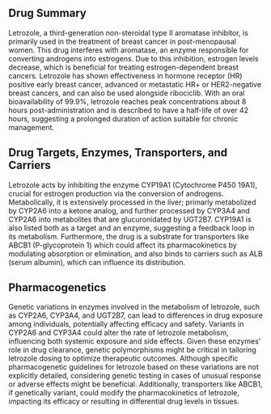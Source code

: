 ## Drug Summary
Letrozole, a third-generation non-steroidal type II aromatase inhibitor, is primarily used in the treatment of breast cancer in post-menopausal women. This drug interferes with aromatase, an enzyme responsible for converting androgens into estrogens. Due to this inhibition, estrogen levels decrease, which is beneficial for treating estrogen-dependent breast cancers. Letrozole has shown effectiveness in hormone receptor (HR) positive early breast cancer, advanced or metastatic HR+ or HER2-negative breast cancers, and can also be used alongside ribociclib. With an oral bioavailability of 99.9%, letrozole reaches peak concentrations about 8 hours post-administration and is described to have a half-life of over 42 hours, suggesting a prolonged duration of action suitable for chronic management.

## Drug Targets, Enzymes, Transporters, and Carriers
Letrozole acts by inhibiting the enzyme CYP19A1 (Cytochrome P450 19A1), crucial for estrogen production via the conversion of androgens. Metabolically, it is extensively processed in the liver; primarly metabolized by CYP2A6 into a ketone analog, and further processed by CYP3A4 and CYP2A6 into metabolites that are glucuronidated by UGT2B7. CYP19A1 is also listed both as a target and an enzyme, suggesting a feedback loop in its metabolism. Furthermore, the drug is a substrate for transporters like ABCB1 (P-glycoprotein 1) which could affect its pharmacokinetics by modulating absorption or elimination, and also binds to carriers such as ALB (serum albumin), which can influence its distribution.

## Pharmacogenetics
Genetic variations in enzymes involved in the metabolism of letrozole, such as CYP2A6, CYP3A4, and UGT2B7, can lead to differences in drug exposure among individuals, potentially affecting efficacy and safety. Variants in CYP2A6 and CYP3A4 could alter the rate of letrozole metabolism, influencing both systemic exposure and side effects. Given these enzymes' role in drug clearance, genetic polymorphisms might be critical in tailoring letrozole dosing to optimize therapeutic outcomes. Although specific pharmacogenetic guidelines for letrozole based on these variations are not explicitly detailed, considering genetic testing in cases of unusual response or adverse effects might be beneficial. Additionally, transporters like ABCB1, if genetically variant, could modify the pharmacokinetics of letrozole, impacting its efficacy or resulting in differential drug levels in tissues.